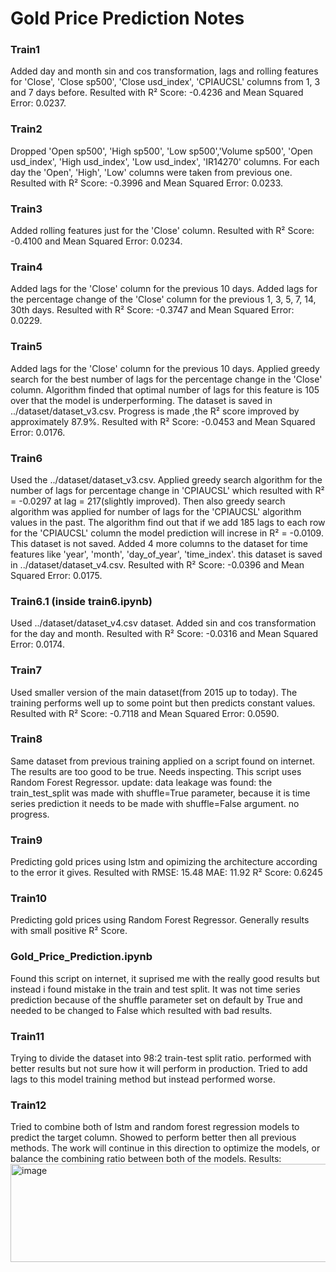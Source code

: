# Gold Price Prediction Notes

### Train1 
Added day and month sin and cos transformation, lags and rolling features for 'Close', 'Close sp500', 'Close usd_index', 'CPIAUCSL' columns from 1, 3 and 7 days before.
Resulted with R² Score: -0.4236 and Mean Squared Error: 0.0237.


### Train2
Dropped 'Open sp500', 'High sp500', 'Low sp500','Volume sp500', 'Open usd_index', 'High usd_index', 'Low usd_index', 'IR14270' columns. For each day the 'Open', 'High', 'Low' columns were taken from previous one.
Resulted with R² Score: -0.3996 and Mean Squared Error: 0.0233.


### Train3
Added rolling features just for the 'Close' column.
Resulted with R² Score: -0.4100 and Mean Squared Error: 0.0234.


### Train4 
Added lags for the 'Close' column for the previous 10 days. Added lags for the percentage change of the 'Close' column for the previous 1, 3, 5, 7, 14, 30th days. 
Resulted with R² Score: -0.3747 and Mean Squared Error: 0.0229.


### Train5 
Added lags for the 'Close' column for the previous 10 days. Applied greedy search for the best number of lags for the percentage change in the 'Close' column. Algorithm finded that optimal number of lags for this feature is 105 over that the model is underperforming. The dataset is saved in ../dataset/dataset_v3.csv. Progress is made ,the R² score improved by approximately 87.9%.
Resulted with R² Score: -0.0453 and Mean Squared Error: 0.0176.


### Train6 
Used the ../dataset/dataset_v3.csv. Applied greedy search algorithm for the number of lags for percentage change in 'CPIAUCSL' which resulted with R² = -0.0297 at lag = 217(slightly improved). Then also greedy search algorithm was applied for number of lags for the 'CPIAUCSL' algorithm values in the past. The algorithm find out that if we add 185 lags to each row for the 'CPIAUCSL' column the model prediction will increse in R² = -0.0109. This dataset is not saved. Added 4 more columns to the dataset for time features like 'year', 'month', 'day_of_year', 'time_index'. this dataset is saved in ../dataset/dataset_v4.csv. 
Resulted with R² Score: -0.0396 and Mean Squared Error: 0.0175.


### Train6.1 (inside train6.ipynb)
Used ../dataset/dataset_v4.csv dataset. Added sin and cos transformation for the day and month. 
Resulted with R² Score: -0.0316 and Mean Squared Error: 0.0174. 


### Train7
Used smaller version of the main dataset(from 2015 up to today). The training performs well up to some point but then predicts constant values. 
Resulted with R² Score: -0.7118 and Mean Squared Error: 0.0590.


### Train8 
Same dataset from previous training applied on a script found on internet. The results are too good to be true. Needs inspecting. This script uses Random Forest Regressor. 
update: data leakage was found: the train_test_split was made with shuffle=True parameter, because it is time series prediction it needs to be made with shuffle=False argument. 
no progress.


### Train9
Predicting gold prices using lstm and opimizing the architecture according to the error it gives.
Resulted with RMSE: 15.48 MAE: 11.92 R² Score: 0.6245


### Train10
Predicting gold prices using Random Forest Regressor.
Generally results with small positive R² Score.


### Gold_Price_Prediction.ipynb
Found this script on internet, it suprised me with the really good results but instead i found mistake in the train and test split. It was not time series prediction because of the shuffle parameter set on default by True and needed to be changed to False which resulted with bad results. 


### Train11 
Trying to divide the dataset into 98:2 train-test split ratio. performed with better results but not sure how it will perform in production. Tried to add lags to this model training method but instead performed worse. 


### Train12
Tried to combine both of lstm and random forest regression models to predict the target column. Showed to perform better then all previous methods. The work will continue in this direction to optimize the models, or balance the combining ratio between both of the models.
Results:
<img width="677" height="157" alt="image" src="https://github.com/user-attachments/assets/d4756e24-485c-47e2-823c-493560412df1" />

